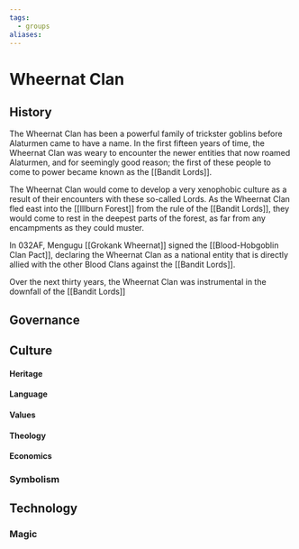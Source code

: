 ```yaml
---
tags:
  - groups
aliases:
---
```


# Wheernat Clan
## History
The Wheernat Clan has been a powerful family of trickster goblins before Alaturmen came to have a name. In the first fifteen years of time, the Wheernat Clan was weary to encounter the newer entities that now roamed Alaturmen, and for seemingly good reason; the first of these people to come to power became known as the [[Bandit Lords]].

The Wheernat Clan would come to develop a very xenophobic culture as a result of their encounters with these so-called Lords. As the Wheernat Clan fled east into the [[Illburn Forest]] from the rule of the [[Bandit Lords]], they would come to rest in the deepest parts of the forest, as far from any encampments as they could muster.

In 032AF, Mengugu [[Grokank Wheernat]] signed the [[Blood-Hobgoblin Clan Pact]], declaring the Wheernat Clan as a national entity that is directly allied with the other Blood Clans against the [[Bandit Lords]].

Over the next thirty years, the Wheernat Clan was instrumental in the downfall of the [[Bandit Lords]]

## Governance

## Culture
#### Heritage
#### Language
#### Values
#### Theology
#### Economics
### Symbolism
## Technology
### Magic